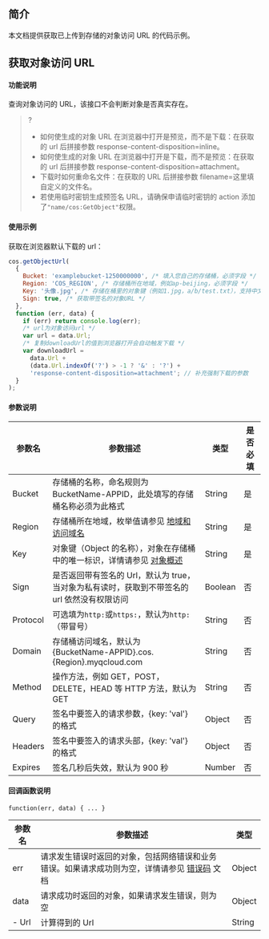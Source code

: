 ## 简介

本文档提供获取已上传到存储的对象访问 URL 的代码示例。

## 获取对象访问 URL

#### 功能说明

查询对象访问的 URL，该接口不会判断对象是否真实存在。

> ?
>
> - 如何使生成的对象 URL 在浏览器中打开是预览，而不是下载：在获取的 url 后拼接参数 response-content-disposition=inline。
> - 如何使生成的对象 URL 在浏览器中打开是下载，而不是预览：在获取的 url 后拼接参数 response-content-disposition=attachment。
> - 下载时如何重命名文件：在获取的 URL 后拼接参数 filename=这里填自定义的文件名。
> - 若使用临时密钥生成预签名 URL，请确保申请临时密钥的 action 添加了`"name/cos:GetObject"`权限。

#### 使用示例

获取在浏览器默认下载的 url：

[//]: # (.cssg-snippet-get-presign-download-url')

```js
cos.getObjectUrl(
  {
    Bucket: 'examplebucket-1250000000', /* 填入您自己的存储桶，必须字段 */
    Region: 'COS_REGION', /* 存储桶所在地域，例如ap-beijing，必须字段 */
    Key: '头像.jpg', /* 存储在桶里的对象键（例如1.jpg，a/b/test.txt），支持中文，必须字段 */
    Sign: true, /* 获取带签名的对象URL */
  },
  function (err, data) {
    if (err) return console.log(err);
    /* url为对象访问url */
    var url = data.Url;
    /* 复制downloadUrl的值到浏览器打开会自动触发下载 */
    var downloadUrl =
      data.Url +
      (data.Url.indexOf('?') > -1 ? '&' : '?') +
      'response-content-disposition=attachment'; // 补充强制下载的参数
  }
);
```

#### 参数说明

| 参数名   | 参数描述                                                                                                                       | 类型    | 是否必填 |
| -------- | ------------------------------------------------------------------------------------------------------------------------------ | ------- | -------- |
| Bucket   | 存储桶的名称，命名规则为 BucketName-APPID，此处填写的存储桶名称必须为此格式                                                    | String  | 是       |
| Region   | 存储桶所在地域，枚举值请参见 [地域和访问域名](https://cloud.tencent.com/document/product/436/6224)                             | String  | 是       |
| Key      | 对象键（Object 的名称），对象在存储桶中的唯一标识，详情请参见 [对象概述](https://cloud.tencent.com/document/product/436/13324) | String  | 是       |
| Sign     | 是否返回带有签名的 Url，默认为 true，当对象为私有读时，获取到不带签名的 url 依然没有权限访问                                   | Boolean | 否       |
| Protocol | 可选填为`http:`或`https:`，默认为`http:`（带冒号）                                                                             | String  | 否       |
| Domain   | 存储桶访问域名，默认为 {BucketName-APPID}.cos.{Region}.myqcloud.com                                                            | String  | 否       |
| Method   | 操作方法，例如 GET，POST，DELETE，HEAD 等 HTTP 方法，默认为 GET                                                                | String  | 否       |
| Query    | 签名中要签入的请求参数，{key: 'val'} 的格式                                                                                    | Object  | 否       |
| Headers  | 签名中要签入的请求头部，{key: 'val'} 的格式                                                                                    | Object  | 否       |
| Expires  | 签名几秒后失效，默认为 900 秒                                                                                                  | Number  | 否       |

#### 回调函数说明

```
function(err, data) { ... }
```

| 参数名 | 参数描述                                                                                                                                            | 类型   |
| ------ | --------------------------------------------------------------------------------------------------------------------------------------------------- | ------ |
| err    | 请求发生错误时返回的对象，包括网络错误和业务错误。如果请求成功则为空，详情请参见 [错误码](https://cloud.tencent.com/document/product/436/7730) 文档 | Object |
| data   | 请求成功时返回的对象，如果请求发生错误，则为空                                                                                                      | Object |
| - Url  | 计算得到的 Url                                                                                                                                      | String |

